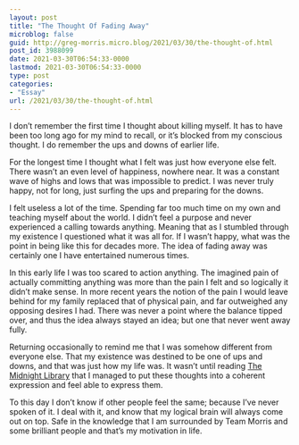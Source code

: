```yaml
---
layout: post
title: "The Thought Of Fading Away"
microblog: false
guid: http://greg-morris.micro.blog/2021/03/30/the-thought-of.html
post_id: 3988099
date: 2021-03-30T06:54:33-0000
lastmod: 2021-03-30T06:54:33-0000
type: post
categories:
- "Essay"
url: /2021/03/30/the-thought-of.html
---
```

<p>I don’t remember the first time I thought about killing myself. It has to have been too long ago for my mind to recall, or it’s blocked from my conscious thought. I do remember the ups and downs of earlier life.</p><p>For the longest time I thought what I felt was just how everyone else felt. There wasn’t an even level of happiness, nowhere near. It was a constant wave of highs and lows that was impossible to predict. I was never truly happy, not for long, just surfing the ups and preparing for the downs.</p><p>I felt useless a lot of the time. Spending far too much time on my own and teaching myself about the world. I didn’t feel a purpose and never experienced a calling towards anything. Meaning that as I stumbled through my existence I questioned what it was all for. If I wasn’t happy, what was the point in being like this for decades more. The idea of fading away was certainly one I have entertained numerous times.</p><p>In this early life I was too scared to action anything. The imagined pain of actually committing anything was more than the pain I felt and so logically it didn’t make sense. In more recent years the notion of the pain I would leave behind for my family replaced that of physical pain, and far outweighed any opposing desires I had. There was never a point where the balance tipped over, and thus the idea always stayed an idea; but one that never went away fully.</p><p>Returning occasionally to remind me that I was somehow different from everyone else. That my existence was destined to be one of ups and downs, and that was just how my life was. It wasn’t until reading <a href="/2021/03/27/just-started-the.html">The Midnight Library</a> that I managed to put these thoughts into a coherent expression and feel able to express them.</p><p>To this day I don’t know if other people feel the same; because I’ve never spoken of it. I deal with it, and know that my logical brain will always come out on top. Safe in the knowledge that I am surrounded by Team Morris and some brilliant people and that’s my motivation in life.</p>
